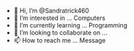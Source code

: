 - 👋 Hi, I’m @Sandratrick460
- 👀 I’m interested in ... Computers
- 🌱 I’m currently learning ... Programming
- 💞️ I’m looking to collaborate on ...
- 📫 How to reach me ... Message

<!---
Sandratrick460/Sandratrick460 is a ✨ special ✨ repository because its `README.md` (this file) appears on your GitHub profile.
You can click the Preview link to take a look at your changes.
--->
